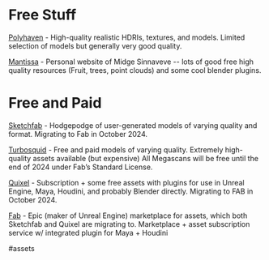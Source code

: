 # Free Stuff
[Polyhaven](https://polyhaven.com/) - High-quality realistic HDRIs, textures, and models. Limited selection of models but generally very good quality.

[Mantissa](https://mantissa.xyz/) - Personal website of Midge Sinnaveve -- lots of good free high quality resources (Fruit, trees, point clouds) and some cool blender plugins.
# Free and Paid
[Sketchfab](https://sketchfab.com/) - Hodgepodge of user-generated models of varying quality and format. Migrating to Fab in October 2024.

[Turbosquid](https://www.turbosquid.com/) - Free and paid models of varying quality. Extremely high-quality assets available (but expensive)
All Megascans will be free until the end of 2024 under Fab’s Standard License.

[Quixel](https://quixel.com/) - Subscription + some free assets with plugins for use in Unreal Engine, Maya, Houdini, and probably Blender directly. Migrating to FAB in October 2024.

[Fab](https://www.fab.com/) - Epic (maker of Unreal Engine) marketplace for assets, which both Sketchfab and Quixel are migrating to. Marketplace + asset subscription service w/ integrated plugin for Maya + Houdini

#assets
